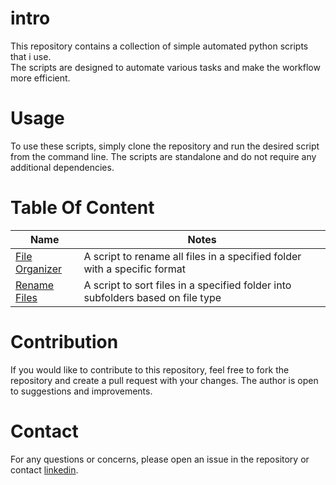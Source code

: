 # intro
This repository contains a collection of simple automated python scripts that i use.  
The scripts are designed to automate various tasks and make the workflow more efficient.

# Usage
To use these scripts, simply clone the repository and run the desired script from the command line. The scripts are standalone and do not require any additional dependencies.

# Table Of Content
| Name  |    Notes  |
|--|--|
|[File Organizer](File-Organizer)|  A script to rename all files in a specified folder with a specific format |
|[Rename Files](Rename-Files)| A script to sort files in a specified folder into subfolders based on file type|

    
# Contribution
If you would like to contribute to this repository, feel free to fork the repository and create a pull request with your changes. The author is open to suggestions and improvements.

# Contact
For any questions or concerns, please open an issue in the repository or contact [linkedin](https://www.linkedin.com/in/aliel-sheikh/).
